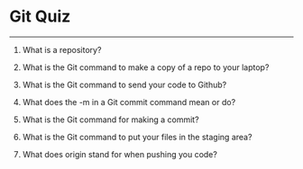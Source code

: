 # Git Quiz



---

1. What is a repository?

<!-- Repository is a place or folder that hosts codes or files -->

2. What is the Git command to make a copy of a repo to your laptop?

<!-- git clone -->

3. What is the Git command to send your code to Github?

<!-- git push -->

4. What does the -m in a Git commit command mean or do?

<!-- it's used to add a message to capture the specific state of a project at that point in time  -->

5. What is the Git command for making a commit?

<!-- git commit -m"...." -->

6. What is the Git command to put your files in the staging area?

<!-- git add . -->

7. What does origin stand for when pushing you code?

<!-- Origin stands for the remote repository name which is used for specifying where the user wants to push the changes to. -->
